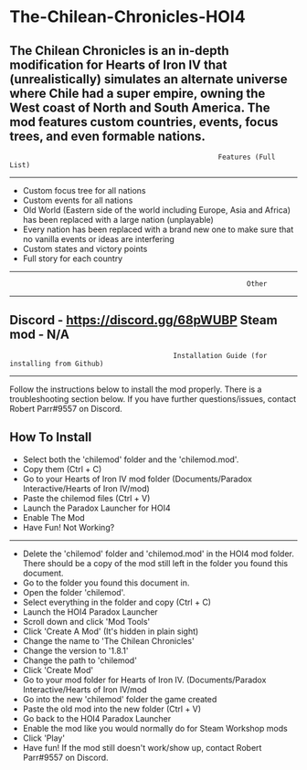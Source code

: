 # The-Chilean-Chronicles-HOI4
The Chilean Chronicles is an in-depth modification for Hearts of Iron IV that (unrealistically) simulates an alternate universe where Chile had a super empire, owning the West coast of North and South America. The mod features custom countries, events, focus trees, and even formable nations.
----------------------------------------------------------------------------------------------------------------------------------------
                                                       Features (Full List)
----------------------------------------------------------------------------------------------------------------------------------------
- Custom focus tree for all nations
- Custom events for all nations
- Old World (Eastern side of the world including Europe, Asia and Africa) has been replaced with a large nation (unplayable)
- Every nation has been replaced with a brand new one to make sure that no vanilla events or ideas are interfering
- Custom states and victory points
- Full story for each country
----------------------------------------------------------------------------------------------------------------------------------------
                                                              Other
----------------------------------------------------------------------------------------------------------------------------------------
Discord - https://discord.gg/68pWUBP
Steam mod - N/A
----------------------------------------------------------------------------------------------------------------------------------------
                                            Installation Guide (for installing from Github)
----------------------------------------------------------------------------------------------------------------------------------------
Follow the instructions below to install the mod properly.
There is a troubleshooting section below. If you have
further questions/issues, contact Robert Parr#9557 on
Discord.

How To Install
---------------------------------------------------------
- Select both the 'chilemod' folder and the 'chilemod.mod'.
- Copy them (Ctrl + C)
- Go to your Hearts of Iron IV mod folder
 (Documents/Paradox Interactive/Hearts of Iron IV/mod)
- Paste the chilemod files (Ctrl + V)
- Launch the Paradox Launcher for HOI4
- Enable The Mod
- Have Fun!
Not Working?
------------------------------------------------------
- Delete the 'chilemod' folder and 'chilemod.mod' in the
HOI4 mod folder. There should be a copy of the mod still
left in the folder you found this document.
- Go to the folder you found this document in.
- Open the folder 'chilemod'.
- Select everything in the folder and copy (Ctrl + C)
- Launch the HOI4 Paradox Launcher
- Scroll down and click 'Mod Tools'
- Click 'Create A Mod' (It's hidden in plain sight)
- Change the name to 'The Chilean Chronicles'
- Change the version to '1.8.1'
- Change the path to 'chilemod'
- Click 'Create Mod'
- Go to your mod folder for Hearts of Iron IV.
 (Documents/Paradox Interactive/Hearts of Iron IV/mod
- Go into the new 'chilemod' folder the game created
- Paste the old mod into the new folder (Ctrl + V)
- Go back to the HOI4 Paradox Launcher
- Enable the mod like you would normally do for Steam
 Workshop mods
- Click 'Play'
- Have fun!
If the mod still doesn't work/show up, contact
Robert Parr#9557 on Discord.
